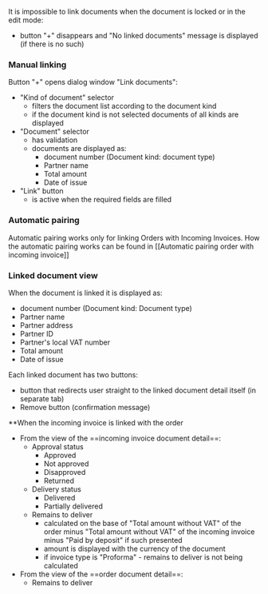
It is impossible to link documents when the document is locked or in the edit mode:
* button "+" disappears and "No linked documents" message is displayed (if there is no such)

### Manual linking

Button  "+" opens dialog window "Link documents":
* "Kind of document" selector
	* filters the document list according to the document kind
	* if the document kind is not selected documents of all kinds are displayed
* "Document" selector
	* has validation
	* documents are displayed as:
		* document number (Document kind: document type)
		* Partner name
		* Total amount
		* Date of issue
* "Link" button 
	* is active when the required fields are filled


### Automatic pairing

Automatic pairing works only for linking Orders with Incoming Invoices.
How the automatic pairing works can be found in [[Automatic pairing order with incoming invoice]]


### Linked document view

When the document is linked it is displayed as:
* document number (Document kind: Document type)
* Partner name
* Partner address
* Partner ID
* Partner's local VAT number
* Total amount
* Date of issue


Each linked document has two buttons:
* button that redirects user straight to the linked document detail itself (in separate tab)
* Remove button (confirmation message)

**When the incoming invoice is linked with the order
* From the view of the ==incoming invoice document detail==:
	* Approval status
		* Approved
		* Not approved
		* Disapproved
		* Returned
	* Delivery status
		* Delivered
		* Partially delivered
	* Remains to deliver
		* calculated on the base of "Total amount without VAT" of the order minus "Total amount without VAT" of the incoming invoice minus "Paid by deposit" if such presented
		* amount is displayed with the currency of the document 
		* if invoice type is "Proforma" - remains to deliver is not being calculated 
* From the view of the ==order document detail==:
	* Remains to deliver